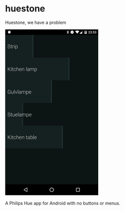# huestone
Huestone, we have a problem

<img width="300" src="https://github.com/mortenjust/huestone/blob/master/Files/Demo/screenshot-main.png?raw=true">

A Philips Hue app for Android with no buttons or menus.
